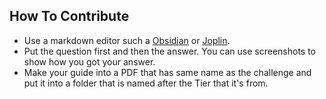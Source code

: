 ## How To Contribute

- Use a markdown editor such a [Obsidian](https://obsidian.md/) or [Joplin](https://joplinapp.org/).
- Put the question first and then the answer. You can use screenshots to show how you got your answer.
- Make your guide into a PDF that has same name as the challenge and put it into a folder that is named after the Tier that it's from.
